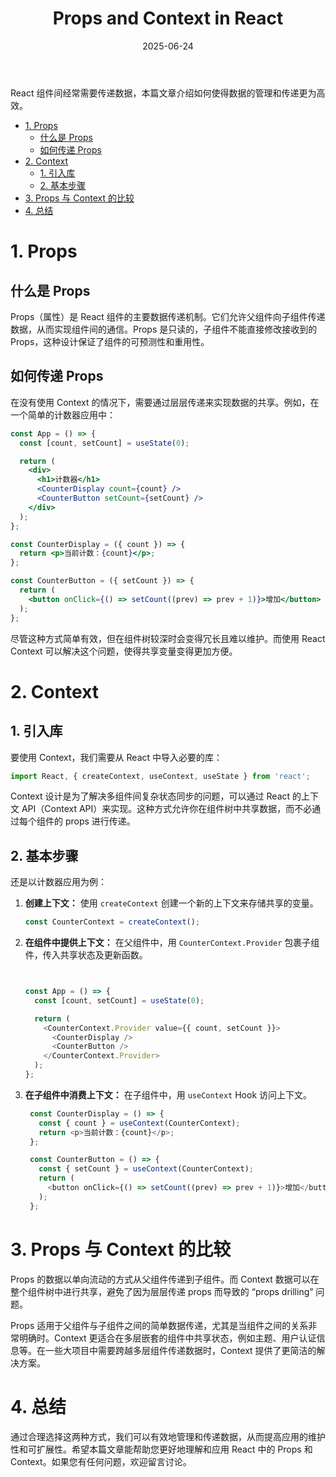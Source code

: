 ﻿---
title: "Props and Context in React"
date: 2025-06-24
permalink: /posts/2025/Props and Context in React/
tags:
  - React
  - Props
  - Context
  - Frontend
---

React 组件间经常需要传递数据，本篇文章介绍如何使得数据的管理和传递更为高效。

- [1. Props](#1-props)
	- [什么是 Props](#什么是-props)
	- [如何传递 Props](#如何传递-props)
- [2. Context](#2-context)
	- [1. 引入库](#1-引入库)
	- [2. 基本步骤](#2-基本步骤)
- [3. Props 与 Context 的比较](#3-props-与-context-的比较)
- [4. 总结](#4-总结)



# 1. Props
## 什么是 Props
Props（属性）是 React 组件的主要数据传递机制。它们允许父组件向子组件传递数据，从而实现组件间的通信。Props 是只读的，子组件不能直接修改接收到的 Props，这种设计保证了组件的可预测性和重用性。
## 如何传递 Props
在没有使用 Context 的情况下，需要通过层层传递来实现数据的共享。例如，在一个简单的计数器应用中：
```jsx
const App = () => {
  const [count, setCount] = useState(0);

  return (
    <div>
      <h1>计数器</h1>
      <CounterDisplay count={count} />
      <CounterButton setCount={setCount} />
    </div>
  );
};

const CounterDisplay = ({ count }) => {
  return <p>当前计数：{count}</p>;
};

const CounterButton = ({ setCount }) => {
  return (
    <button onClick={() => setCount((prev) => prev + 1)}>增加</button>
  );
};
```
尽管这种方式简单有效，但在组件树较深时会变得冗长且难以维护。而使用 React Context 可以解决这个问题，使得共享变量变得更加方便。

# 2. Context
## 1. 引入库

要使用 Context，我们需要从 React 中导入必要的库：
```js
import React, { createContext, useContext, useState } from 'react';
```
Context 设计是为了解决多组件间复杂状态同步的问题，可以通过 React 的上下文 API（Context API）来实现。这种方式允许你在组件树中共享数据，而不必通过每个组件的 props 进行传递。

## 2. 基本步骤
还是以计数器应用为例：
1. **创建上下文：** 使用 `createContext` 创建一个新的上下文来存储共享的变量。

    ```javascript  
	const CounterContext = createContext();  
    ```

2. **在组件中提供上下文：** 在父组件中，用 `CounterContext.Provider` 包裹子组件，传入共享状态及更新函数。

    ```javascript  


	const App = () => {
      const [count, setCount] = useState(0);

      return (
        <CounterContext.Provider value={{ count, setCount }}>
          <CounterDisplay />
          <CounterButton />
        </CounterContext.Provider>
      );
    };

    ```

3. **在子组件中消费上下文：** 在子组件中，用 `useContext` Hook 访问上下文。

   ```javascript  
    const CounterDisplay = () => {
	  const { count } = useContext(CounterContext);
      return <p>当前计数：{count}</p>;
    };

	const CounterButton = () => {
	  const { setCount } = useContext(CounterContext);
	  return (
	    <button onClick={() => setCount((prev) => prev + 1)}>增加</button>
	  );
	};
   ```

# 3. Props 与 Context 的比较


Props 的数据以单向流动的方式从父组件传递到子组件。而 Context 数据可以在整个组件树中进行共享，避免了因为层层传递 props 而导致的 “props drilling” 问题。

Props 适用于父组件与子组件之间的简单数据传递，尤其是当组件之间的关系非常明确时。Context 更适合在多层嵌套的组件中共享状态，例如主题、用户认证信息等。在一些大项目中需要跨越多层组件传递数据时，Context 提供了更简洁的解决方案。


# 4. 总结
通过合理选择这两种方式，我们可以有效地管理和传递数据，从而提高应用的维护性和可扩展性。希望本篇文章能帮助您更好地理解和应用 React 中的 Props 和 Context。如果您有任何问题，欢迎留言讨论。

